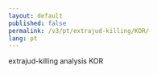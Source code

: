 ```yaml
---
layout: default
published: false
permalink: /v3/pt/extrajud-killing/KOR/
lang: pt
---
```


extrajud-killing analysis KOR
